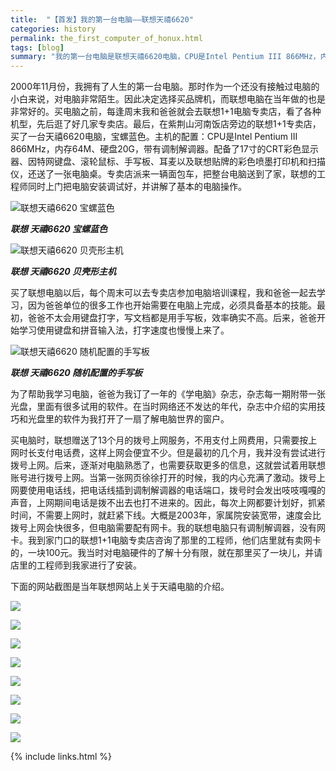 ```yaml
---
title:  "【首发】我的第一台电脑——联想天禧6620"
categories: history
permalink: the_first_computer_of_honux.html
tags: [blog]
summary: "我的第一台电脑是联想天禧6620电脑，CPU是Intel Pentium III 866MHz，内存64M、硬盘20G。"
---
```


2000年11月份，我拥有了人生的第一台电脑。那时作为一个还没有接触过电脑的小白来说，对电脑非常陌生。因此决定选择买品牌机，而联想电脑在当年做的也是非常好的。买电脑之前，每逢周末我和爸爸就会去联想1+1电脑专卖店，看了各种机型，先后逛了好几家专卖店。最后，在紫荆山河南饭店旁边的联想1+1专卖店，买了一台天禧6620电脑，宝螺蓝色。主机的配置：CPU是Intel Pentium III 866MHz，内存64M、硬盘20G，带有调制解调器。配备了17寸的CRT彩色显示器、因特网键盘、滚轮鼠标、手写板、耳麦以及联想贴牌的彩色喷墨打印机和扫描仪，还送了一张电脑桌。专卖店派来一辆面包车，把整台电脑送到了家，联想的工程师同时上门把电脑安装调试好，并讲解了基本的电脑操作。

![联想天禧6620 宝螺蓝色](/images/blogs/Legend_TX6620_1.jpg)

***联想 天禧6620 宝螺蓝色***

![联想天禧6620 贝壳形主机](/images/blogs/Legend_TX6620_2.jpg)

***联想 天禧6620 贝壳形主机***

买了联想电脑以后，每个周末可以去专卖店参加电脑培训课程，我和爸爸一起去学习，因为爸爸单位的很多工作也开始需要在电脑上完成，必须具备基本的技能。最初，爸爸不太会用键盘打字，写文档都是用手写板，效率确实不高。后来，爸爸开始学习使用键盘和拼音输入法，打字速度也慢慢上来了。

![联想天禧6620 随机配置的手写板](/images/blogs/Legend_TX6620_3.jpg)

***联想 天禧6620 随机配置的手写板***

为了帮助我学习电脑，爸爸为我订了一年的《学电脑》杂志，杂志每一期附带一张光盘，里面有很多试用的软件。在当时网络还不发达的年代，杂志中介绍的实用技巧和光盘里的软件为我打开了一扇了解电脑世界的窗户。

买电脑时，联想赠送了13个月的拨号上网服务，不用支付上网费用，只需要按上网时长支付电话费，这样上网会便宜不少。但是最初的几个月，我并没有尝试进行拨号上网。后来，逐渐对电脑熟悉了，也需要获取更多的信息，这就尝试着用联想账号进行拨号上网。当第一张网页徐徐打开的时候，我的内心充满了激动。拨号上网要使用电话线，把电话线插到调制解调器的电话端口，拨号时会发出吱吱嘎嘎的声音，上网期间电话是拨不出去也打不进来的。因此，每次上网都要计划好，抓紧时间，不需要上网时，就赶紧下线。大概是2003年，家属院安装宽带，速度会比拨号上网会快很多，但电脑需要配有网卡。我的联想电脑只有调制解调器，没有网卡。我到家门口的联想1+1电脑专卖店咨询了那里的工程师，他们店里就有卖网卡的，一块100元。我当时对电脑硬件的了解十分有限，就在那里买了一块儿，并请店里的工程师到我家进行了安装。

下面的网站截图是当年联想网站上关于天禧电脑的介绍。

<a target="_blank" href="/images/blogs/Legend_TX_Web01.png"><img src="/images/blogs/Legend_TX_Web01.png"></a>

<a target="_blank" href="/images/blogs/Legend_TX_Web02.png"><img src="/images/blogs/Legend_TX_Web02.png"></a>

<a target="_blank" href="/images/blogs/Legend_TX_Web03.png"><img src="/images/blogs/Legend_TX_Web03.png"></a>

<a target="_blank" href="/images/blogs/Legend_TX_Web04.png"><img src="/images/blogs/Legend_TX_Web04.png"></a>

<a target="_blank" href="/images/blogs/Legend_TX_Web05.png"><img src="/images/blogs/Legend_TX_Web05.png"></a>

<a target="_blank" href="/images/blogs/Legend_TX_Web06.png"><img src="/images/blogs/Legend_TX_Web06.png"></a>

<a target="_blank" href="/images/blogs/Legend_TX_Web07.png"><img src="/images/blogs/Legend_TX_Web07.png"></a>

<a target="_blank" href="/images/blogs/Legend_TX_Web08.png"><img src="/images/blogs/Legend_TX_Web08.png"></a>

{% include links.html %}
